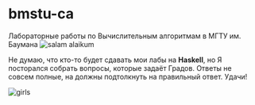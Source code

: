 # bmstu-ca
Лабораторные работы по Вычислительным алгоритмам в МГТУ им. Баумана 
![salam alaikum](https://3.bp.blogspot.com/-sSNYosPbk3o/UtM3TBCX4lI/AAAAAAAAAHs/T1Z3qd4vft0/s1600/Haskell-Variation+(logo+only)-medium.png)

Не думаю, что кто-то будет сдавать мои лабы на **Haskell**, но
Я посторался собрать вопросы, которые задаёт Градов. Ответы не совсем полные, на должны подтолкнуть на правильный ответ. Удачи!

![girls](https://sun9-71.userapi.com/c857320/v857320873/bfa9d/iNMsusvU9xQ.jpg)
